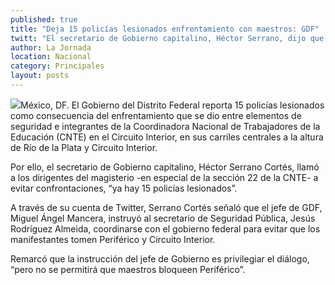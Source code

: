 ```yaml
---
published: true
title: "Deja 15 policías lesionados enfrentamiento con maestros: GDF"
twitt: "El secretario de Gobierno capitalino, Héctor Serrano, dijo que Miguel Ángel Mancera instruyó al titular de la SSPDF a coordinarse con el gobierno federal para evitar que los manifestantes tomaran Periférico y Circuito Interior."
author: La Jornada
location: Nacional
category: Principales
layout: posts
---
```


![](http://i.imgur.com/OkJbeoYm.jpg)México, DF. El Gobierno del Distrito Federal reporta 15 policías lesionados como consecuencia del enfrentamiento que se dio entre elementos de seguridad e integrantes de la Coordinadora Nacional de Trabajadores de la Educación (CNTE) en el Circuito Interior, en sus carriles centrales a la altura de Río de la Plata y Circuito Interior.

Por ello, el secretario de Gobierno capitalino, Héctor Serrano Cortés, llamó a los dirigentes del magisterio -en especial de la sección 22 de la CNTE- a evitar confrontaciones, “ya hay 15 policías lesionados”.

A través de su cuenta de Twitter, Serrano Cortés señaló que el jefe de GDF, Miguel Ángel Mancera, instruyó al secretario de Seguridad Pública, Jesús Rodríguez Almeida, coordinarse con el gobierno federal para evitar que los manifestantes tomen Periférico y Circuito Interior.

Remarcó que la instrucción del jefe de Gobierno es privilegiar el diálogo, “pero no se permitirá que maestros bloqueen Periférico”.
